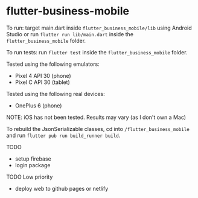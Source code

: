 # flutter-business-mobile

To run: target main.dart inside `flutter_business_mobile/lib` using Android Studio or run `flutter run lib/main.dart` inside the `flutter_business_mobile` folder.

To run tests: run `flutter test` inside the `flutter_business_mobile` folder.

Tested using the following emulators:
* Pixel 4 API 30 (phone)
* Pixel C API 30 (tablet)

Tested using the following real devices:
* OnePlus 6 (phone)

NOTE: iOS has not been tested. Results may vary (as I don't own a Mac)



To rebuild the JsonSerializable classes, cd into `/flutter_business_mobile` and run `flutter pub run build_runner build`.

TODO
* setup firebase
* login package

TODO Low priority 
* deploy web to github pages or netlify
